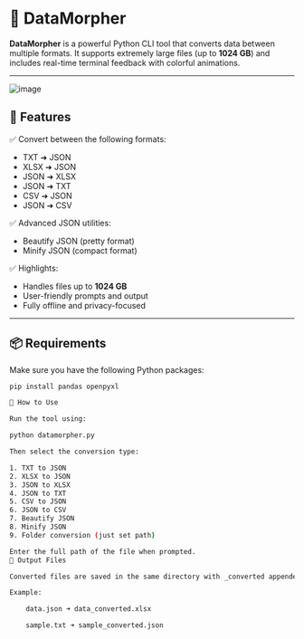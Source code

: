 # 🧠 DataMorpher

**DataMorpher** is a powerful Python CLI tool  that converts data between multiple formats. It supports extremely large files (up to **1024 GB**) and includes real-time terminal feedback with colorful animations.

---
![image](https://github.com/user-attachments/assets/effdc96e-c8e6-43a7-8e10-09aeb5c5383f)


## 🚀 Features

✅ Convert between the following formats:
- TXT ➜ JSON  
- XLSX ➜ JSON  
- JSON ➜ XLSX  
- JSON ➜ TXT  
- CSV ➜ JSON  
- JSON ➜ CSV  

✅ Advanced JSON utilities:
- Beautify JSON (pretty format)
- Minify JSON (compact format)

✅ Highlights:
- Handles files up to **1024 GB**
- User-friendly prompts and output
- Fully offline and privacy-focused

---

## 📦 Requirements

Make sure you have the following Python packages:

```bash
pip install pandas openpyxl

🔧 How to Use

Run the tool using:

python datamorpher.py

Then select the conversion type:

1. TXT to JSON
2. XLSX to JSON
3. JSON to XLSX
4. JSON to TXT
5. CSV to JSON
6. JSON to CSV
7. Beautify JSON
8. Minify JSON
9. Folder conversion (just set path)

Enter the full path of the file when prompted.
📁 Output Files

Converted files are saved in the same directory with _converted appended to their filenames:

Example:

    data.json ➜ data_converted.xlsx

    sample.txt ➜ sample_converted.json
